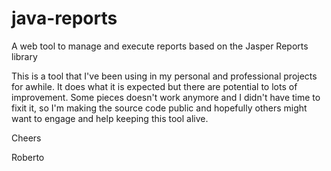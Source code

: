 # java-reports
A web tool to manage and execute reports based on the Jasper Reports library

This is a tool that I've been using in my personal and professional projects for awhile. It does what it is expected but there are potential to lots of improvement. Some pieces doesn't work anymore and I didn't have time to fixit it, so I'm making the source code public and hopefully others might want to engage and help keeping this tool alive.

Cheers

Roberto
